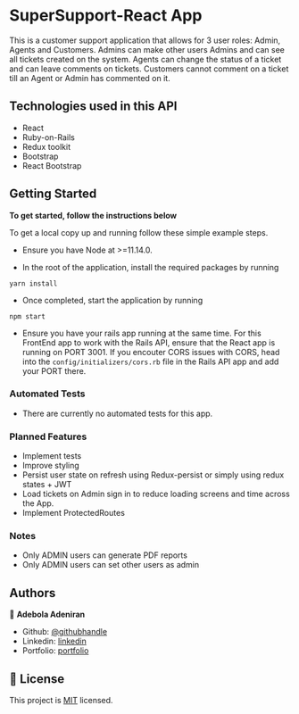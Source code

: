 # SuperSupport-React App

This is a customer support application that allows for 3 user roles: Admin, Agents and Customers. Admins can make other users Admins and can see all tickets created on the system. Agents can change the status of a ticket and can leave comments on tickets. Customers cannot comment on a ticket till an Agent or Admin has commented on it.

## Technologies used in this API

- React
- Ruby-on-Rails
- Redux toolkit
- Bootstrap
- React Bootstrap

## Getting Started

**To get started, follow the instructions below**

To get a local copy up and running follow these simple example steps.

- Ensure you have Node at >=11.14.0.

- In the root of the application, install the required packages by running

```
yarn install
```

- Once completed, start the application by running

```
npm start
```

- Ensure you have your rails app running at the same time. For this FrontEnd app to work with the Rails API, ensure that the React app is running on PORT 3001. If you encouter CORS issues with CORS, head into the `config/initializers/cors.rb` file in the Rails API app and add your PORT there.

### Automated Tests

- There are currently no automated tests for this app.

### Planned Features

- Implement tests
- Improve styling
- Persist user state on refresh using Redux-persist or simply using redux states + JWT
- Load tickets on Admin sign in to reduce loading screens and time across the App.
- Implement ProtectedRoutes

### Notes

- Only ADMIN users can generate PDF reports
- Only ADMIN users can set other users as admin

## Authors

👤 **Adebola Adeniran**

- Github: [@githubhandle](https://github.com/onedebos)
- Linkedin: [linkedin](https://www.linkedin.com/in/adebola-niran/)
- Portfolio: [portfolio](https://www.adebola.dev/)

## 📝 License

This project is [MIT](lic.url) licensed.

```

```
